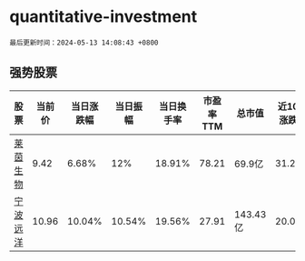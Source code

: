 # quantitative-investment

`最后更新时间：2024-05-13 14:08:43 +0800`

## 强势股票

|股票|当前价|当日涨跌幅|当日振幅|当日换手率|市盈率TTM|总市值|近10日涨跌幅|
|----|----|----|----|----|----|----|----|
|[莱茵生物](https://xueqiu.com/S/SZ002166)|9.42|6.68%|12%|18.91%|78.21|69.9亿|31.2%|
|[宁波远洋](https://xueqiu.com/S/SH601022)|10.96|10.04%|10.54%|19.56%|27.91|143.43亿|20.04%|
